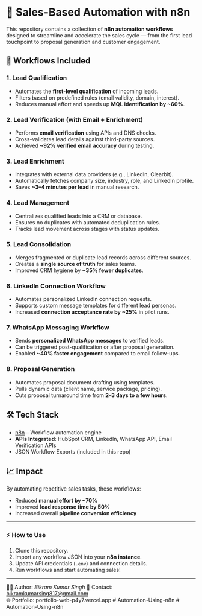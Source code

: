 # 🚀 Sales-Based Automation with n8n

This repository contains a collection of **n8n automation workflows** designed to streamline and accelerate the sales cycle — from the first lead touchpoint to proposal generation and customer engagement.

## 📂 Workflows Included

### 1. Lead Qualification
- Automates the **first-level qualification** of incoming leads.
- Filters based on predefined rules (email validity, domain, interest).
- Reduces manual effort and speeds up **MQL identification by ~60%**.

### 2. Lead Verification (with Email + Enrichment)
- Performs **email verification** using APIs and DNS checks.
- Cross-validates lead details against third-party sources.
- Achieved **~92% verified email accuracy** during testing.

### 3. Lead Enrichment
- Integrates with external data providers (e.g., LinkedIn, Clearbit).
- Automatically fetches company size, industry, role, and LinkedIn profile.
- Saves **~3–4 minutes per lead** in manual research.

### 4. Lead Management
- Centralizes qualified leads into a CRM or database.
- Ensures no duplicates with automated deduplication rules.
- Tracks lead movement across stages with status updates.

### 5. Lead Consolidation
- Merges fragmented or duplicate lead records across different sources.
- Creates a **single source of truth** for sales teams.
- Improved CRM hygiene by **~35% fewer duplicates**.

### 6. LinkedIn Connection Workflow
- Automates personalized LinkedIn connection requests.
- Supports custom message templates for different lead personas.
- Increased **connection acceptance rate by ~25%** in pilot runs.

### 7. WhatsApp Messaging Workflow
- Sends **personalized WhatsApp messages** to verified leads.
- Can be triggered post-qualification or after proposal generation.
- Enabled **~40% faster engagement** compared to email follow-ups.

### 8. Proposal Generation
- Automates proposal document drafting using templates.
- Pulls dynamic data (client name, service package, pricing).
- Cuts proposal turnaround time from **2–3 days to a few hours**.

## 🛠️ Tech Stack
- [n8n](https://n8n.io) – Workflow automation engine  
- **APIs Integrated**: HubSpot CRM, LinkedIn, WhatsApp API, Email Verification APIs  
- JSON Workflow Exports (included in this repo)  

## 📈 Impact
By automating repetitive sales tasks, these workflows:
- Reduced **manual effort by ~70%**
- Improved **lead response time by 50%**
- Increased overall **pipeline conversion efficiency**

---

### ⚡ How to Use
1. Clone this repository.  
2. Import any workflow JSON into your **n8n instance**.  
3. Update API credentials (`.env`) and connection details.  
4. Run workflows and start automating sales!  

---

👨‍💻 Author: *Bikram Kumar Singh* 
📧 Contact: bikramkumarsing817@gmail.com  
🌐 Portfolio: portfolio-web-p4y7.vercel.app 
#   A u t o m a t i o n - U s i n g - n 8 n  
 #   A u t o m a t i o n - U s i n g - n 8 n  
 